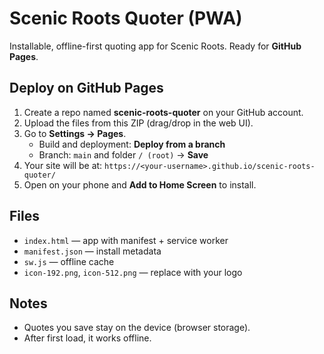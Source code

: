 # Scenic Roots Quoter (PWA)

Installable, offline-first quoting app for Scenic Roots. Ready for **GitHub Pages**.

## Deploy on GitHub Pages
1. Create a repo named **scenic-roots-quoter** on your GitHub account.
2. Upload the files from this ZIP (drag/drop in the web UI).
3. Go to **Settings → Pages**.
   - Build and deployment: **Deploy from a branch**
   - Branch: `main` and folder `/ (root)` → **Save**
4. Your site will be at: `https://<your-username>.github.io/scenic-roots-quoter/`
5. Open on your phone and **Add to Home Screen** to install.

## Files
- `index.html` — app with manifest + service worker
- `manifest.json` — install metadata
- `sw.js` — offline cache
- `icon-192.png`, `icon-512.png` — replace with your logo

## Notes
- Quotes you save stay on the device (browser storage).
- After first load, it works offline.
